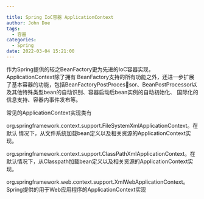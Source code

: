 ```yaml
---

title: Spring IoC容器 ApplicationContext
author: John Doe
tags:
  - 容器
categories:
  - Spring
date: 2022-03-04 15:21:00
---
```


作为Spring提供的较之BeanFactory更为先进的IoC容器实现，ApplicationContext除了拥有
BeanFactory支持的所有功能之外，还进一步扩展了基本容器的功能，包括BeanFactoryPostProcessor、BeanPostProcessor以及其他特殊类型bean的自动识别、容器启动后bean实例的自动初始化、
国际化的信息支持、容器内事件发布等。

常见的ApplicationContext实现类有 

org.springframework.context.support.FileSystemXmlApplicationContext。在默认
情况下，从文件系统加载bean定义以及相关资源的ApplicationContext实现。

org.springframework.context.support.ClassPathXmlApplicationContext。在默认情况下，从Classpath加载bean定义以及相关资源的ApplicationContext实现。 

org.springframework.web.context.support.XmlWebApplicationContext。Spring提供的用于Web应用程序的ApplicationContext实现

